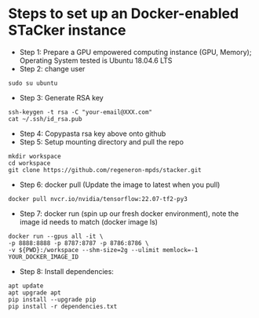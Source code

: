 # Steps to set up an Docker-enabled STaCker instance

* Step 1: Prepare a GPU empowered computing instance (GPU, Memory); Operating System tested is Ubuntu 18.04.6 LTS
* Step 2: change user

```
sudo su ubuntu
```

* Step 3: Generate RSA key

```
ssh-keygen -t rsa -C "your-email@XXX.com"
cat ~/.ssh/id_rsa.pub
```

* Step 4: Copypasta rsa key above onto github
* Step 5: Setup mounting directory and pull the repo        
```
mkdir workspace
cd workspace
git clone https://github.com/regeneron-mpds/stacker.git
```

* Step 6: docker pull (Update the image to latest when you pull)

```
docker pull nvcr.io/nvidia/tensorflow:22.07-tf2-py3
```

* Step 7: docker run (spin up our fresh docker environment), note the image id needs to match (docker image ls)
```
docker run --gpus all -it \
-p 8888:8888 -p 8787:8787 -p 8786:8786 \
-v ${PWD}:/workspace --shm-size=2g --ulimit memlock=-1 YOUR_DOCKER_IMAGE_ID
```

* Step 8: Install dependencies:

```
apt update
apt upgrade apt
pip install --upgrade pip
pip install -r dependencies.txt
```
